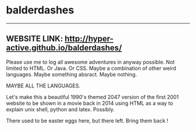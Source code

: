 # balderdashes

--------------------------------------------------------------------------------------------------
WEBSITE LINK: http://hyper-active.github.io/balderdashes/
--------------------------------------------------------------------------------------------------

Please use me to log all awesome adventures in anyway possible. Not limited to HTML. Or Java. Or CSS.
Maybe a combination of other weird languages.
Maybe something absract.
Maybe nothing.

MAYBE ALL THE LANGUAGES.

Let's make this a beautiful 1990's themed 2047 version of the first 2001 website to be shown in a movie back in 2014 using HTML as a way to explain unix shell, python and latex. Possibly.

There used to be easter eggs here, but there left. Bring them back !
